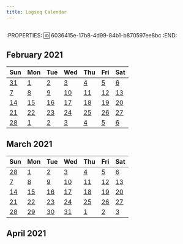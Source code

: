 ```yaml
---
title: Logseq Calendar
---
```


## <div class="logseq-tools-multiple-calendars">
:PROPERTIES:
:id: 6036415e-17b8-4d99-84b1-b870597ee8bc
:END:
<div class="logseq-tools-calendar"><h2>February 2021</h2>
<table><thead><tr><th>Sun</th><th>Mon</th><th>Tue</th><th>Wed</th><th>Thu</th><th>Fri</th><th>Sat</th></tr></thead><tbody><tr><td class="outofmonth"><a data-ref="Jan 31st, 2021" href="#/page/Jan 31st, 2021" class="page-ref">31</a></td><td><a data-ref="Feb 1st, 2021" href="#/page/Feb 1st, 2021" class="page-ref">1</a></td><td><a data-ref="Feb 2nd, 2021" href="#/page/Feb 2nd, 2021" class="page-ref">2</a></td><td><a data-ref="Feb 3rd, 2021" href="#/page/Feb 3rd, 2021" class="page-ref">3</a></td><td><a data-ref="Feb 4th, 2021" href="#/page/Feb 4th, 2021" class="page-ref">4</a></td><td><a data-ref="Feb 5th, 2021" href="#/page/Feb 5th, 2021" class="page-ref">5</a></td><td><a data-ref="Feb 6th, 2021" href="#/page/Feb 6th, 2021" class="page-ref">6</a></td></tr><tr><td><a data-ref="Feb 7th, 2021" href="#/page/Feb 7th, 2021" class="page-ref">7</a></td><td><a data-ref="Feb 8th, 2021" href="#/page/Feb 8th, 2021" class="page-ref">8</a></td><td><a data-ref="Feb 9th, 2021" href="#/page/Feb 9th, 2021" class="page-ref">9</a></td><td><a data-ref="Feb 10th, 2021" href="#/page/Feb 10th, 2021" class="page-ref">10</a></td><td><a data-ref="Feb 11th, 2021" href="#/page/Feb 11th, 2021" class="page-ref">11</a></td><td><a data-ref="Feb 12th, 2021" href="#/page/Feb 12th, 2021" class="page-ref">12</a></td><td><a data-ref="Feb 13th, 2021" href="#/page/Feb 13th, 2021" class="page-ref">13</a></td></tr><tr><td><a data-ref="Feb 14th, 2021" href="#/page/Feb 14th, 2021" class="page-ref">14</a></td><td><a data-ref="Feb 15th, 2021" href="#/page/Feb 15th, 2021" class="page-ref">15</a></td><td><a data-ref="Feb 16th, 2021" href="#/page/Feb 16th, 2021" class="page-ref">16</a></td><td><a data-ref="Feb 17th, 2021" href="#/page/Feb 17th, 2021" class="page-ref">17</a></td><td><a data-ref="Feb 18th, 2021" href="#/page/Feb 18th, 2021" class="page-ref">18</a></td><td><a data-ref="Feb 19th, 2021" href="#/page/Feb 19th, 2021" class="page-ref">19</a></td><td><a data-ref="Feb 20th, 2021" href="#/page/Feb 20th, 2021" class="page-ref">20</a></td></tr><tr><td><a data-ref="Feb 21st, 2021" href="#/page/Feb 21st, 2021" class="page-ref">21</a></td><td><a data-ref="Feb 22nd, 2021" href="#/page/Feb 22nd, 2021" class="page-ref">22</a></td><td><a data-ref="Feb 23rd, 2021" href="#/page/Feb 23rd, 2021" class="page-ref">23</a></td><td><a data-ref="Feb 24th, 2021" href="#/page/Feb 24th, 2021" class="page-ref">24</a></td><td><a data-ref="Feb 25th, 2021" href="#/page/Feb 25th, 2021" class="page-ref">25</a></td><td><a data-ref="Feb 26th, 2021" href="#/page/Feb 26th, 2021" class="page-ref">26</a></td><td><a data-ref="Feb 27th, 2021" href="#/page/Feb 27th, 2021" class="page-ref">27</a></td></tr><tr><td><a data-ref="Feb 28th, 2021" href="#/page/Feb 28th, 2021" class="page-ref">28</a></td><td class="outofmonth"><a data-ref="Mar 1st, 2021" href="#/page/Mar 1st, 2021" class="page-ref">1</a></td><td class="outofmonth"><a data-ref="Mar 2nd, 2021" href="#/page/Mar 2nd, 2021" class="page-ref">2</a></td><td class="outofmonth"><a data-ref="Mar 3rd, 2021" href="#/page/Mar 3rd, 2021" class="page-ref">3</a></td><td class="outofmonth"><a data-ref="Mar 4th, 2021" href="#/page/Mar 4th, 2021" class="page-ref">4</a></td><td class="outofmonth"><a data-ref="Mar 5th, 2021" href="#/page/Mar 5th, 2021" class="page-ref">5</a></td><td class="outofmonth"><a data-ref="Mar 6th, 2021" href="#/page/Mar 6th, 2021" class="page-ref">6</a></td></tr></tbody></table></div>

<div class="logseq-tools-calendar"><h2>March 2021</h2>
<table><thead><tr><th>Sun</th><th>Mon</th><th>Tue</th><th>Wed</th><th>Thu</th><th>Fri</th><th>Sat</th></tr></thead><tbody><tr><td class="outofmonth"><a data-ref="Feb 28th, 2021" href="#/page/Feb 28th, 2021" class="page-ref">28</a></td><td><a data-ref="Mar 1st, 2021" href="#/page/Mar 1st, 2021" class="page-ref">1</a></td><td><a data-ref="Mar 2nd, 2021" href="#/page/Mar 2nd, 2021" class="page-ref">2</a></td><td><a data-ref="Mar 3rd, 2021" href="#/page/Mar 3rd, 2021" class="page-ref">3</a></td><td><a data-ref="Mar 4th, 2021" href="#/page/Mar 4th, 2021" class="page-ref">4</a></td><td><a data-ref="Mar 5th, 2021" href="#/page/Mar 5th, 2021" class="page-ref">5</a></td><td><a data-ref="Mar 6th, 2021" href="#/page/Mar 6th, 2021" class="page-ref">6</a></td></tr><tr><td><a data-ref="Mar 7th, 2021" href="#/page/Mar 7th, 2021" class="page-ref">7</a></td><td><a data-ref="Mar 8th, 2021" href="#/page/Mar 8th, 2021" class="page-ref">8</a></td><td><a data-ref="Mar 9th, 2021" href="#/page/Mar 9th, 2021" class="page-ref">9</a></td><td><a data-ref="Mar 10th, 2021" href="#/page/Mar 10th, 2021" class="page-ref">10</a></td><td><a data-ref="Mar 11th, 2021" href="#/page/Mar 11th, 2021" class="page-ref">11</a></td><td><a data-ref="Mar 12th, 2021" href="#/page/Mar 12th, 2021" class="page-ref">12</a></td><td><a data-ref="Mar 13th, 2021" href="#/page/Mar 13th, 2021" class="page-ref">13</a></td></tr><tr><td><a data-ref="Mar 14th, 2021" href="#/page/Mar 14th, 2021" class="page-ref">14</a></td><td><a data-ref="Mar 15th, 2021" href="#/page/Mar 15th, 2021" class="page-ref">15</a></td><td><a data-ref="Mar 16th, 2021" href="#/page/Mar 16th, 2021" class="page-ref">16</a></td><td><a data-ref="Mar 17th, 2021" href="#/page/Mar 17th, 2021" class="page-ref">17</a></td><td><a data-ref="Mar 18th, 2021" href="#/page/Mar 18th, 2021" class="page-ref">18</a></td><td><a data-ref="Mar 19th, 2021" href="#/page/Mar 19th, 2021" class="page-ref">19</a></td><td><a data-ref="Mar 20th, 2021" href="#/page/Mar 20th, 2021" class="page-ref">20</a></td></tr><tr><td><a data-ref="Mar 21st, 2021" href="#/page/Mar 21st, 2021" class="page-ref">21</a></td><td><a data-ref="Mar 22nd, 2021" href="#/page/Mar 22nd, 2021" class="page-ref">22</a></td><td><a data-ref="Mar 23rd, 2021" href="#/page/Mar 23rd, 2021" class="page-ref">23</a></td><td><a data-ref="Mar 24th, 2021" href="#/page/Mar 24th, 2021" class="page-ref">24</a></td><td><a data-ref="Mar 25th, 2021" href="#/page/Mar 25th, 2021" class="page-ref">25</a></td><td><a data-ref="Mar 26th, 2021" href="#/page/Mar 26th, 2021" class="page-ref">26</a></td><td><a data-ref="Mar 27th, 2021" href="#/page/Mar 27th, 2021" class="page-ref">27</a></td></tr><tr><td><a data-ref="Mar 28th, 2021" href="#/page/Mar 28th, 2021" class="page-ref">28</a></td><td><a data-ref="Mar 29th, 2021" href="#/page/Mar 29th, 2021" class="page-ref">29</a></td><td><a data-ref="Mar 30th, 2021" href="#/page/Mar 30th, 2021" class="page-ref">30</a></td><td><a data-ref="Mar 31st, 2021" href="#/page/Mar 31st, 2021" class="page-ref">31</a></td><td class="outofmonth"><a data-ref="Apr 1st, 2021" href="#/page/Apr 1st, 2021" class="page-ref">1</a></td><td class="outofmonth"><a data-ref="Apr 2nd, 2021" href="#/page/Apr 2nd, 2021" class="page-ref">2</a></td><td class="outofmonth"><a data-ref="Apr 3rd, 2021" href="#/page/Apr 3rd, 2021" class="page-ref">3</a></td></tr></tbody></table></div>

<div class="logseq-tools-calendar"><h2>April 2021</h2>
